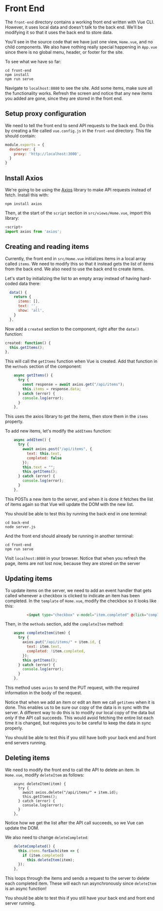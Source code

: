 # Front End

The `front-end` directory contains a working front end written with Vue CLI. However,
it uses local data and doesn't talk to the back end. We'll be modifying it so that
it uses the back end to store data.

You'll see in the source code that we have just one view, `Home.vue`, and no
child components. We also have nothing really special happening in `App.vue`
since there is no global menu, header, or footer for the site.

To see what we have so far:

```
cd front-end
npm install
npm run serve
```

Navigate to `localhost:8080` to see the site. Add some items, make sure all the
functionality works. Refresh the screen and notice that any new items you added
are gone, since they are stored in the front end.

## Setup proxy configuration

We need to tell the front end to send API requests to the back end. Do this by
creating a file called `vue.config.js` in the `front-end` directory. This file
should contain:

```javascript
module.exports = {
  devServer: {
    proxy: 'http://localhost:3000',
  }
}
```

## Install Axios

We're going to be using the [Axios](https://github.com/axios/axios) library to
make API requests instead of fetch. Install this with:

```
npm install axios
```

Then, at the start of the `script` section in `src/views/Home.vue`, import this
library:

```javascript
<script>
import axios from 'axios';
```

## Creating and reading items

Currently, the front end in `src/Home.vue` initializes items in a local array
called `items`. We need to modify this so that it instead gets the list of items
from the back end. We also need to use the back end to create items.

Let's start by initializing the list to an empty array instead of having
hard-coded data there:

```javascript
  data() {
    return {
      items: [],
      text: '',
      show: 'all',
    }
  },
```

Now add a `created` section to the component, right after the `data()` function:

```javascript
created: function() {
  this.getItems();
},
```

This will call the `getItems` function when Vue is created. Add that function in
the `methods` section of the component:

```javascript
    async getItems() {
      try {
        const response = await axios.get("/api/items");
        this.items = response.data;
      } catch (error) {
        console.log(error);
      }
    },
```

This uses the axios library to get the items, then store them in the `items` property.

To add new items, let's modify the `addItems` function:

```javascript
    async addItem() {
      try {
        await axios.post("/api/items", {
          text: this.text,
          completed: false
        });
        this.text = "";
        this.getItems();
      } catch (error) {
        console.log(error);
      }
    },
```

This POSTs a new item to the server, and when it is done it fetches the list of
items again so that Vue will update the DOM with the new list.

You should be able to test this by running the back end in one terminal:

```
cd back-end
node server.js
```

And the front end should already be running in another terminal:

```
cd front-end
npm run serve
```

Visit `localhost:8080` in your browser. Notice that when you refresh the page,
items are not lost now, because they are stored on the server

## Updating items

To update items on the server, we need to add an event handler that gets called
whenever a checkbox is clicked to indicate an item has been completed. In the
`template` of `Home.vue`, modify the checkbox so it looks like this:

```html
          <input type="checkbox" v-model="item.completed" @click="completeItem(item)" />
```

Then, in the `methods` section, add the `completeItem` method:

```javascript
    async completeItem(item) {
      try {
        axios.put("/api/items/" + item.id, {
          text: item.text,
          completed: !item.completed,
        });
        this.getItems();
      } catch (error) {
        console.log(error);
      }
    },
```

This method uses `axios` to send the PUT request, with the required information
in the body of the request.

Notice that when we add an item or edit an item we call `getitems` when it is
done.  This enables us to be sure our copy of the data is in sync with the
server. A different way to do this is to modify our local copy of the data but
*only* if the API call succeeds. This would avoid fetching the entire list each
time it is changed, but requires you to be careful to keep the data in sync
properly.

You should be able to test this if you still have both your back end and front
end servers running.

## Deleting items

We need to modify the front end to call the API to delete an item. In
`Home.vue`, modify `deleteItem` as follows:

```
    async deleteItem(item) {
      try {
        await axios.delete("/api/items/" + item.id);
        this.getItems();
      } catch (error) {
        console.log(error);
      }
    },
```

Notice how we get the list after the API call succeeds, so we Vue can update the
DOM.

We also need to change `deleteCompleted`:

```javascript
    deleteCompleted() {
      this.items.forEach(item => {
        if (item.completed)
          this.deleteItem(item);
      });
    },
```

This loops through the items and sends a request to the server to delete each
completed item. These will each run asynchronously since `deleteItem` is an
async function!

You should be able to test this if you still have your back end and front end
server running.
